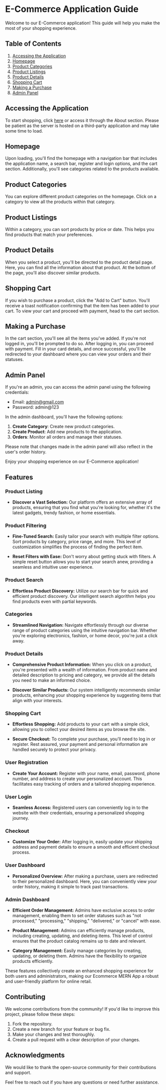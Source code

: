 # E-Commerce Application Guide

Welcome to our E-Commerce application! This guide will help you make the most of your shopping experience.

## Table of Contents
1. [Accessing the Application](https://ecommerce-mern-app-theta.vercel.app/)
2. [Homepage](#homepage)
3. [Product Categories](#product-categories)
4. [Product Listings](#product-listings)
5. [Product Details](#product-details)
6. [Shopping Cart](#shopping-cart)
7. [Making a Purchase](#making-a-purchase)
8. [Admin Panel](#admin-panel)

## Accessing the Application
To start shopping, click [here](https://ecommerce-mern-app-theta.vercel.app/) or access it through the About section. Please be patient as the server is hosted on a third-party application and may take some time to load.

## Homepage
Upon loading, you'll find the homepage with a navigation bar that includes the application name, a search bar, register and login options, and the cart section. Additionally, you'll see categories related to the products available.

## Product Categories
You can explore different product categories on the homepage. Click on a category to view all the products within that category.

## Product Listings
Within a category, you can sort products by price or date. This helps you find products that match your preferences.

## Product Details
When you select a product, you'll be directed to the product detail page. Here, you can find all the information about that product. At the bottom of the page, you'll also discover similar products.

## Shopping Cart
If you wish to purchase a product, click the "Add to Cart" button. You'll receive a toast notification confirming that the item has been added to your cart. To view your cart and proceed with payment, head to the cart section.

## Making a Purchase
In the cart section, you'll see all the items you've added. If you're not logged in, you'll be prompted to do so. After logging in, you can proceed with payment. Fill in your card details, and once successful, you'll be redirected to your dashboard where you can view your orders and their statuses.

## Admin Panel
If you're an admin, you can access the admin panel using the following credentials:
- Email: admin@gmail.com
- Password: admin@123

In the admin dashboard, you'll have the following options:

1. **Create Category**: Create new product categories.
2. **Create Product**: Add new products to the application.
3. **Orders**: Monitor all orders and manage their statuses.

Please note that changes made in the admin panel will also reflect in the user's order history.

Enjoy your shopping experience on our E-Commerce application!


## Features

### Product Listing

- **Discover a Vast Selection:** Our platform offers an extensive array of products, ensuring that you find what you're looking for, whether it's the latest gadgets, trendy fashion, or home essentials.

### Product Filtering

- **Fine-Tuned Search:** Easily tailor your search with multiple filter options. Sort products by category, price range, and more. This level of customization simplifies the process of finding the perfect item.

- **Reset Filters with Ease:** Don't worry about getting stuck with filters. A simple reset button allows you to start your search anew, providing a seamless and intuitive user experience.

### Product Search

- **Effortless Product Discovery:** Utilize our search bar for quick and efficient product discovery. Our intelligent search algorithm helps you find products even with partial keywords.

### Categories

- **Streamlined Navigation:** Navigate effortlessly through our diverse range of product categories using the intuitive navigation bar. Whether you're exploring electronics, fashion, or home decor, you're just a click away.

### Product Details

- **Comprehensive Product Information:** When you click on a product, you're presented with a wealth of information. From product name and detailed description to pricing and category, we provide all the details you need to make an informed choice.

- **Discover Similar Products:** Our system intelligently recommends similar products, enhancing your shopping experience by suggesting items that align with your interests.

### Shopping Cart

- **Effortless Shopping:** Add products to your cart with a simple click, allowing you to collect your desired items as you browse the site.

- **Secure Checkout:** To complete your purchase, you'll need to log in or register. Rest assured, your payment and personal information are handled securely to protect your privacy.

### User Registration

- **Create Your Account:** Register with your name, email, password, phone number, and address to create your personalized account. This facilitates easy tracking of orders and a tailored shopping experience.

### User Login

- **Seamless Access:** Registered users can conveniently log in to the website with their credentials, ensuring a personalized shopping journey.

### Checkout

- **Customize Your Order:** After logging in, easily update your shipping address and payment details to ensure a smooth and efficient checkout process.

### User Dashboard

- **Personalized Overview:** After making a purchase, users are redirected to their personalized dashboard. Here, you can conveniently view your order history, making it simple to track past transactions.

### Admin Dashboard

- **Efficient Order Management:** Admins have exclusive access to order management, enabling them to set order statuses such as "not processed," "processing," "shipping," "delivered," or "cancel" with ease.

- **Product Management:** Admins can efficiently manage products, including creating, updating, and deleting items. This level of control ensures that the product catalog remains up to date and relevant.

- **Category Management:** Easily manage categories by creating, updating, or deleting them. Admins have the flexibility to organize products efficiently.

These features collectively create an enhanced shopping experience for both users and administrators, making our Ecommerce MERN App a robust and user-friendly platform for online retail.

## Contributing

We welcome contributions from the community! If you'd like to improve this project, please follow these steps:

1. Fork the repository.
2. Create a new branch for your feature or bug fix.
3. Make your changes and test thoroughly.
4. Create a pull request with a clear description of your changes.

## Acknowledgments

We would like to thank the open-source community for their contributions and support.

Feel free to reach out if you have any questions or need further assistance.
